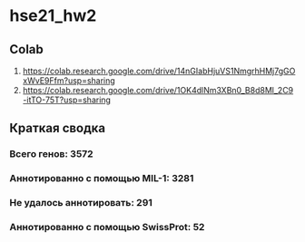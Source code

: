 # hse21_hw2

## Colab
1. https://colab.research.google.com/drive/14nGIabHjuVS1NmgrhHMj7gGOxWvE9Ffm?usp=sharing
2. https://colab.research.google.com/drive/1OK4dlNm3XBn0_B8d8Ml_2C9-itTO-75T?usp=sharing

## Краткая сводка
### Всего генов: 3572 
### Аннотированно с помощью MIL-1: 3281
### Не удалось аннотировать: 291
### Аннотированно с помощью SwissProt: 52
